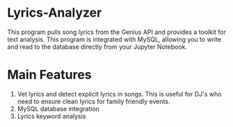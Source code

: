 # Lyrics-Analyzer
This program pulls song lyrics from the Genius API and provides a toolkit for text analysis. This program is integrated with MySQL, allowing you to write and read to the database directly from your Jupyter Notebook.

# Main Features
1. Vet lyrics and detect explicit lyrics in songs. This is useful for DJ's who need to ensure clean lyrics for family friendly events.
2. MySQL database integration
3. Lyrics keyword analysis 

